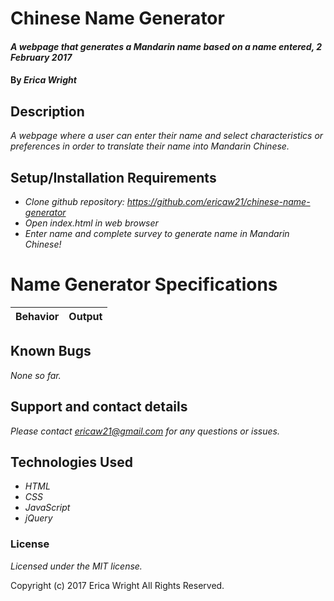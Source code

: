 # Chinese Name Generator

#### _A webpage that generates a Mandarin name based on a name entered, 2 February 2017_

#### By _**Erica Wright**_

## Description

_A webpage where a user can enter their name and select characteristics or preferences in order to translate their name into Mandarin Chinese._

## Setup/Installation Requirements

* _Clone github repository: https://github.com/ericaw21/chinese-name-generator_
* _Open index.html in web browser_
* _Enter name and complete survey to generate name in Mandarin Chinese!_

# Name Generator Specifications

|Behavior|Output|
|--------|------|


## Known Bugs

_None so far._

## Support and contact details

_Please contact ericaw21@gmail.com for any questions or issues._

## Technologies Used

* _HTML_
* _CSS_
* _JavaScript_
* _jQuery_

### License

*Licensed under the MIT license.*

Copyright (c) 2017 Erica Wright All Rights Reserved.
